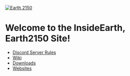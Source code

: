 [![Earth 2150](https://cdn.discordapp.com/attachments/679708723433963564/679711459504291850/0f17ea021a7be1d1af5ddbdadfddf99a70b1ebdf.png)](https://discord.gg/yxtzdUZ)

# Welcome to the InsideEarth, Earth2150 Site!

 - [Discord Server Rules](https://lnsideearth2150.github.io/Earth2150/Discord-Server-Rules.md)
 - [Wiki](https://lnsideearth2150.github.io/Earth2150/Earth2150/Wiki.md)
 - [Downloads](https://lnsideearth2150.github.io/Earth2150/Downloads.md)
 - [Websites](https://lnsideearth2150.github.io/Earth2150/Websites.md)
